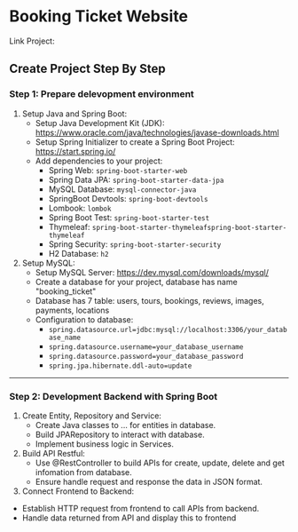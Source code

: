 # Booking Ticket Website #

 Link Project: 

## Create Project Step By Step ##
### Step 1: Prepare delevopment environment ###
1. Setup Java and Spring Boot:
   - Setup Java Development Kit (JDK): https://www.oracle.com/java/technologies/javase-downloads.html
   - Setup Spring Initializer to create a Spring Boot Project: https://start.spring.io/
   - Add dependencies to your project:
        + Spring Web:  `spring-boot-starter-web` 
        + Spring Data JPA: `spring-boot-starter-data-jpa`
        + MySQL Database: `mysql-connector-java`
        + SpringBoot Devtools: `spring-boot-devtools`
        + Lombook: `lombok`
        + Spring Boot Test: `spring-boot-starter-test`
        + Thymeleaf: `spring-boot-starter-thymeleafspring-boot-starter-thymeleaf`
        + Spring Security: `spring-boot-starter-security`
        + H2 Database: `h2`
2. Setup MySQL:
   - Setup MySQL Server: https://dev.mysql.com/downloads/mysql/
   - Create a database for your project, database has name "booking_ticket"
   - Database has 7 table: users, tours, bookings, reviews, images, payments, locations
   - Configuration to database:
      -   `spring.datasource.url=jdbc:mysql://localhost:3306/your_database_name`
      -   `spring.datasource.username=your_database_username`
      -   `spring.datasource.password=your_database_password`
      -   `spring.jpa.hibernate.ddl-auto=update`
---
### Step 2: Development Backend with Spring Boot ###
1. Create Entity, Repository and Service:
   - Create Java classes to ... for entities in database.
   - Build JPARepository to interact with database.
   - Implement business logic in Services.
2. Build API Restful:
   - Use @RestController to build APIs for create, update, delete and get infomation from database.
   - Ensure handle request and response the data in JSON format.
3.  Connect Frontend to Backend:
   - Establish HTTP request from frontend to call APIs from backend.
   - Handle data returned from API and display this to frontend
